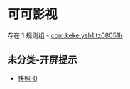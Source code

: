 # 可可影视

存在 1 规则组 - [com.keke.ysh1.tz08051h](/src/apps/com.keke.ysh1.tz08051h.ts)

## 未分类-开屏提示

- [快照-0](https://i.gkd.li/i/13548412)

